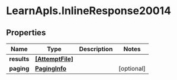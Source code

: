 # LearnApIs.InlineResponse20014

## Properties
Name | Type | Description | Notes
------------ | ------------- | ------------- | -------------
**results** | [**[AttemptFile]**](AttemptFile.md) |  | 
**paging** | [**PagingInfo**](PagingInfo.md) |  | [optional] 
